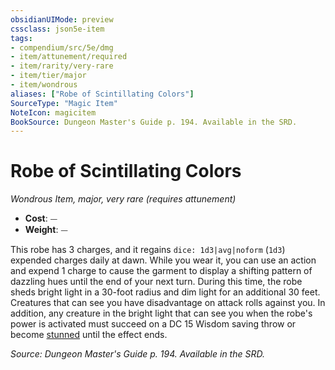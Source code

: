 ```yaml
---
obsidianUIMode: preview
cssclass: json5e-item
tags:
- compendium/src/5e/dmg
- item/attunement/required
- item/rarity/very-rare
- item/tier/major
- item/wondrous
aliases: ["Robe of Scintillating Colors"]
SourceType: "Magic Item"
NoteIcon: magicitem
BookSource: Dungeon Master's Guide p. 194. Available in the SRD.
---
```

# Robe of Scintillating Colors
*Wondrous Item, major, very rare (requires attunement)*  

- **Cost**: ⏤
- **Weight**: ⏤

This robe has 3 charges, and it regains `dice: 1d3|avg|noform` (`1d3`) expended charges daily at dawn. While you wear it, you can use an action and expend 1 charge to cause the garment to display a shifting pattern of dazzling hues until the end of your next turn. During this time, the robe sheds bright light in a 30-foot radius and dim light for an additional 30 feet. Creatures that can see you have disadvantage on attack rolls against you. In addition, any creature in the bright light that can see you when the robe's power is activated must succeed on a DC 15 Wisdom saving throw or become [stunned](/3-Mechanics/CLI/rules/conditions.md#stunned) until the effect ends.

*Source: Dungeon Master's Guide p. 194. Available in the SRD.*